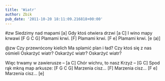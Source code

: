 ```yaml
---
title: 'Wiatr'
author: Zbik
pub_date: '2011-10-20 18:11:09.216818+00:00'
---
```


#zw
Siedzimy nad mapami [a]
Gdy ktoś otwiera drzwi [a C]
I wino mapy krwawi [F G C G]
Plamami krwi. [F]
Plamami krwi. [F e]
Plamami krwi. [e (a)]

@zw
Czy przewrócony kielich
Ma splamić plan i ład?
Czy ktoś się z nas ośmieli
Oskarżyć wiatr?
Oskarżyć wiatr?
Oskarżyć wiatr?

Więc trwamy w zawierusze – [a C]
Chór wichru, to nasz Krzyż – [G C]
Spod rąk mkną map arkusze: [F G C G]
Marzenia cisz... [F]
Marzenia cisz... [F e]
Marzenia cisz... [e]